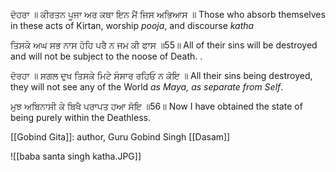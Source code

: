 ਦੋਹਰਾ ॥ ਕੀਰਤਨ ਪੂਜਾ ਅਰ ਕਥਾ ਇਨ ਮੈਂ ਜਿਸ ਅਭਿਆਸ ॥ 
Those who absorb themselves in these acts of Kirtan, worship *pooja*, and discourse *katha*  

ਤਿਸਕੇ ਅਘ ਸਭ ਨਾਸ ਹੋਹਿ ਪਰੈ ਨ ਜਮ ਕੀ ਫਾਸ ॥55॥ 
All of their sins will be destroyed and will not be subject to the noose of Death. .  

ਦੋਰਹਾ ॥ ਸਗਲ ਦੁਖ ਤਿਸਕੇ ਮਿਟੇ ਸੰਸਾਰ ਰਹਿਓ ਨ ਕੋਇ ॥ 
All their sins being destroyed, they will not see any of the World *as Maya, as separate from Self*.

ਮੁਝ ਅਬਿਨਾਸੀ ਕੇ ਬਿਖੈ ਪਰਾਪਤ ਹਆ ਸੋਇ ॥56॥ 
Now I have obtained the state of being purely within the Deathless.  

[[Gobind Gita]]: author, Guru Gobind Singh
[[Dasam]]

![[baba santa singh katha.JPG]]